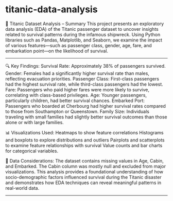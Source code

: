 # titanic-data-analysis
🚢 Titanic Dataset Analysis – Summary
This project presents an exploratory data analysis (EDA) of the Titanic passenger dataset to uncover insights related to survival patterns during the infamous shipwreck. Using Python libraries such as Pandas, Matplotlib, and Seaborn, we examine the impact of various features—such as passenger class, gender, age, fare, and embarkation point—on the likelihood of survival.
_________________________________________________________________________________________________________________________________________________________________________________________________________________
🔍 Key Findings:
Survival Rate: Approximately 38% of passengers survived.
Gender: Females had a significantly higher survival rate than males, reflecting evacuation priorities.
Passenger Class: First-class passengers had the highest survival rate, while third-class passengers had the lowest.
Fare: Passengers who paid higher fares were more likely to survive, correlating with class-based privileges.
Age: Younger passengers, particularly children, had better survival chances.
Embarked Port: Passengers who boarded at Cherbourg had higher survival rates compared to those from Southampton or Queenstown.
Family Size: Individuals traveling with small families had slightly better survival outcomes than those alone or with large families.

📊 Visualizations Used:
Heatmaps to show feature correlations
Histograms and boxplots to explore distributions and outliers
Pairplots and scatterplots to examine feature relationships with survival
Value counts and bar charts for categorical variables.

🧼 Data Considerations:
The dataset contains missing values in Age, Cabin, and Embarked.
The Cabin column was mostly null and excluded from major visualizations.
This analysis provides a foundational understanding of how socio-demographic factors influenced survival during the Titanic disaster and demonstrates how EDA techniques can reveal meaningful patterns in real-world data.
_____________________________________________________________________________________________________________________________________________________________________________________________________________________
